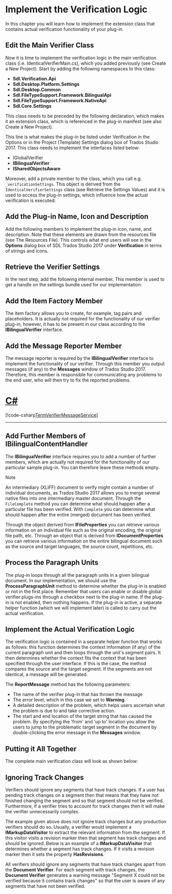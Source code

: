 Implement the Verification Logic
=====
In this chapter you will learn how to implement the extension class that contains actual verification functionality of your plug-in.

Edit the Main Verifier Class
----
Now it is time to implement the verification logic in the main verification class (i.e. IdenticalVerifierMain.cs), which you added previously (see Create a New Project). Start by adding the following namespaces to this class:

* **Sdl.Verification.Api**
* **Sdl.Desktop.Platform.Settings**
* **Sdl.Desktop.Common**
* **Sdl.FileTypeSupport.Framework.BilingualApi**
* **Sdl.FileTypeSupport.Framework.NativeApi**
* **Sdl.Core.Settings**
  
This class needs to be preceded by the following declaration, which makes it an extension class, which is referenced in the plug-in manifest (see also Create a New Project).



This line is what makes the plug-in be listed under Verification in the Options or in the Project (Template) Settings dialog box of Trados Studio 2017.
This class needs to implement the interfaces listed below:

* IGlobalVerifier
* **IBilingualVerifier**
* **ISharedObjectsAware**
  
Moreover, add a private member to the class, which you call e.g. `_verificationSettings`. This object is derived from the `IdenticalVerifierSettings` class (see Retrieve the Settings Values) and it is used to access the plug-in settings, which influence how the actual verification is executed:

Add the Plug-in Name, Icon and Description
----
Add the following members to implement the plug-in icon, name, and description. Note that these elements are drawn from the resources file (see The Resources File). This controls what end users will see in the **Options** dialog box of SDL Trados Studio 2017 under **Verification** in terms of strings and icons.

Retrieve the Verifier Settings
-----
In the next step, add the following internal member. This member is used to get a handle on the settings bundle used for our implementation:

Add the Item Factory Member
-----
The item factory allows you to create, for example, tag pairs and placeholders. It is actually *not* required for the functionality of our verifier plug-in, however, it has to be present in our class according to the **IBilingualVerifier** interface.

Add the Message Reporter Member
-----
The message reporter is required by the **IBilingualVerifier** interface to implement the functionality of our verifier. Through this member you output messages (if any) to the **Messages** window of Trados Studio 2017. Therefore, this member is responsible for communicating any problems to the end user, who will then try to fix the reported problems.

# [C#](#tab/tabid-1)
[!code-csharp[TermVerifierMessageService](code_samples/TermVerifierMessageService.cs#L20)]
***

Add Further Members of IBilingualContentHandler
-----
The **IBilingualVerifier** interface requires you to add a number of further members, which are actually not required for the functionality of our particular sample plug-in. You can therefore leave these methods empty.

> [!NOTE]
> An intermediary (XLIFF) document to verify might contain a number of individual documents, as Trados Studio 2017 allows you to merge several native files into one intermediary master document. Through the `FileComplete` method you can determine what should happen after a particular file has been verified. With `Complete` you can determine what should happen after the entire (merged) document has been verified.

Through the object derived from **IFileProperties** you can retrieve various information on an individual file such as the original encoding, the original file path, etc. Through an object that is derived from **IDocumentProperties** you can retrieve various information on the entire bilingual document such as the source and target languages, the source count, repetitions, etc.

Process the Paragraph Units
-----
The plug-in loops through all the paragraph units in a given bilingual document. In our implementation, we should use the **ProcessParagraphUnit** method to determine whether the plug-in is enabled or not in the first place. Remember that users can enable or disable global verifier plugs-ins through a checkbox next to the plug-in name. If the plug-in is not enabled, then nothing happens. If the plug-in is active, a separate helper function (which we will implement later) is called to carry out the actual verification.

Implement the Actual Verification Logic
------
The verification logic is contained in a separate helper function that works as follows: this function determines the context information (if any) of the current paragraph unit and then loops through the unit's segment pairs. It then determines whether the context fits the context that has been specified through the user interface. If this is the case, the method compares the source and the target segment. If the segments are not identical, a message will be generated.


The **ReportMessage** method has the following parameters:

* The name of the verifier plug-in that has thrown the message
* The error level, which in this case we set to **Warning**.
* A detailed description of the problem, which helps users ascertain what the problem is due to and take corrective action.
* The start and end location of the target string that has caused the problem. By specifying the 'from' and 'up to' location you allow the users to jump to the problematic target segment in the document by double-clicking the error message in the **Messages** window.
  
Putting it All Together
------

The complete main verification class will look as shown below:


Ignoring Track Changes
-----
Verifiers should ignore any segments that have track changes. If a user has pending track changes on a segment then that means that they have not finished changing the segment and so that segment should not be verified. Furthermore, if a verifier tries to account for track changes then it will make the verifier unnecessarily complex.

The example given above does not ignore track changes but any production verifiers should do so. Usually, a verifier would implement a **IMarkupDataVisitor** to extract the relevant information from the segment. If this visitor visits a revision marker then that segment has track changes and should be ignored. Below is an example of a **IMarkupDataVisitor** that determines whether a segment has track changes. If it visits a revision marker then it sets the property **HasRevisions**.

All verifiers should ignore any segments that have track changes apart from the **Document Verifier**. For each segment with track changes, the **Document Verifier** generates a warning message "Segment X could not be verified because it contains track changes" so that the user is aware of any segments that have not been verified.
